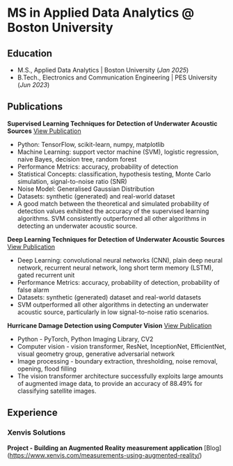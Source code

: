 # MS in Applied Data Analytics @ Boston University

## Education				       		
- M.S., Applied Data Analytics | Boston University (_Jan 2025_)	 			        		
- B.Tech., Electronics and Communication Engineering | PES University (_Jun 2023_)

## Publications
**Supervised Learning Techniques for Detection of Underwater Acoustic Sources**
[View Publication](assets/Supervised_Learning_Techniques_for_Detection_of_Underwater_Acoustic_Sources.pdf)
- Python: TensorFlow, scikit-learn, numpy, matplotlib
- Machine Learning: support vector machine (SVM), logistic regression, naive Bayes, decision tree, random forest
- Performance Metrics: accuracy, probability of detection
- Statistical Concepts: classification, hypothesis testing, Monte Carlo simulation, signal-to-noise ratio (SNR)
- Noise Model: Generalised Gaussian Distribution
- Datasets: synthetic (generated) and real-world dataset
-  A good match between the theoretical and simulated probability of detection values exhibited the accuracy of the supervised learning algorithms. SVM consistently outperformed all other algorithms in detecting an underwater acoustic source.

**Deep Learning Techniques for Detection of Underwater Acoustic Sources**
[View Publication](assets/Deep_Learning_Techniques_for_Detection_of_Underwater_Acoustic_Sources.pdf)
- Deep Learning: convolutional neural networks (CNN), plain deep neural network, recurrent neural network, long short term memory (LSTM), gated recurrent unit
- Performance Metrics: accuracy, probability of detection, probability of false alarm
- Datasets: synthetic (generated) dataset and real-world datasets
- SVM outperformed all other algorithms in detecting an underwater acoustic source, particularly in low signal-to-noise ratio scenarios.

**Hurricane Damage Detection using Computer Vision**
[View Publication](3591156.3591174.pdf)
- Python - PyTorch, Python Imaging Library, CV2
- Computer vision - vision transformer, ResNet, InceptionNet, EfficientNet, visual geometry group, generative adversarial network
- Image processing - boundary extraction, thresholding, noise removal, opening, flood filling
- The vision transformer architecture successfully exploits large amounts of augmented image data, to provide an accuracy of 88.49% for classifying satellite images. 

## Experience
### Xenvis Solutions
**Project - Building an Augmented Reality measurement application** 
[Blog] (https://www.xenvis.com/measurements-using-augmented-reality/)






